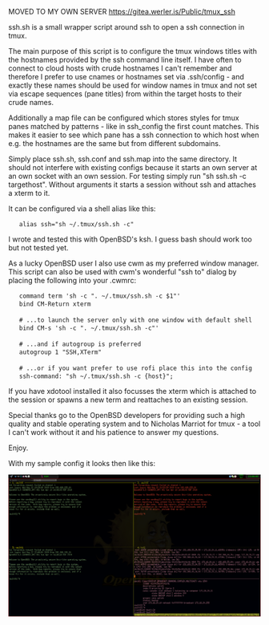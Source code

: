 MOVED TO MY OWN SERVER https://gitea.werler.is/Public/tmux_ssh

ssh.sh is a small wrapper script around ssh to open a ssh connection in tmux.

The main purpose of this script is to configure the tmux windows titles with
the hostnames provided by the ssh command line itself. I have often to connect
to cloud hosts with crude hostnames I can't remember and therefore I prefer to
use cnames or hostnames set via .ssh/config - and exactly these names should
be used for window names in tmux and not set via escape sequences (pane
titles) from within the target hosts to their crude names.

Additionally a map file can be configured which stores styles for tmux panes
matched by patterns - like in ssh_config the first count matches. This makes
it easier to see which pane has a ssh connection to which host when e.g. the
hostnames are the same but from different subdomains.

Simply place ssh.sh, ssh.conf and ssh.map into the same directory. It should
not interfere with existing configs because it starts an own server at an own
socket with an own session. For testing simply run "sh ssh.sh -c targethost".
Without arguments it starts a session without ssh and attaches a xterm to it.

It can be configured via a shell alias like this:
```
   alias ssh="sh ~/.tmux/ssh.sh -c"
```
I wrote and tested this with OpenBSD's ksh. I guess bash should work too but
not tested yet.

As a lucky OpenBSD user I also use cwm as my preferred window manager.  This
script can also be used with cwm's wonderful "ssh to" dialog by placing the
following into your .cwmrc:
```
   command term 'sh -c ". ~/.tmux/ssh.sh -c $1"'
   bind CM-Return xterm
   
   # ...to launch the server only with one window with default shell
   bind CM-s 'sh -c ". ~/.tmux/ssh.sh -c"'
   
   # ...and if autogroup is preferred
   autogroup 1 "SSH,XTerm"

   # ...or if you want prefer to use rofi place this into the config
   ssh-command: "sh ~/.tmux/ssh.sh -c {host}";
```
If you have xdotool installed it also focusses the xterm which is attached to
the session or spawns a new term and reattaches to an existing session.

Special thanks go to the OpenBSD developers for providing such a high quality
and stable operating system and to Nicholas Marriot for tmux - a tool I can't
work without it and his patience to answer my questions.

Enjoy.

With my sample config it looks then like this:

![Screenshot](screenshot/tmux_ssh.png "Example config looks like this.")
